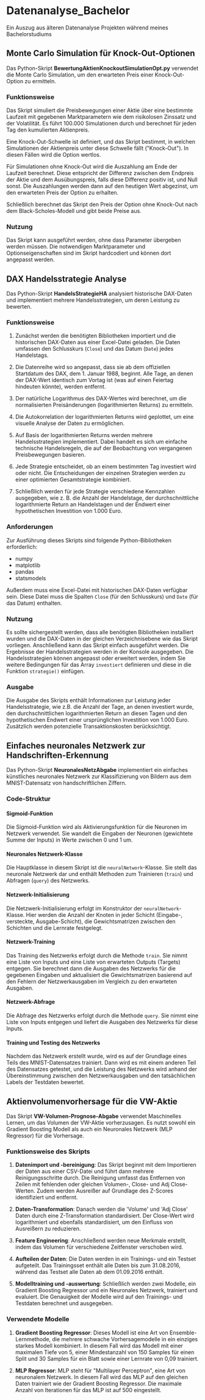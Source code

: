 # Datenanalyse_Bachelor
Ein Auszug aus älteren Datenanalyse Projekten während meines Bachelorstudiums

## Monte Carlo Simulation für Knock-Out-Optionen

Das Python-Skript **BewertungAktienKnockoutSimulationOpt.py** verwendet die Monte Carlo Simulation, um den erwarteten Preis einer Knock-Out-Option zu ermitteln.

### Funktionsweise

Das Skript simuliert die Preisbewegungen einer Aktie über eine bestimmte Laufzeit mit gegebenen Marktparametern wie dem risikolosen Zinssatz und der Volatilität. Es führt 100.000 Simulationen durch und berechnet für jeden Tag den kumulierten Aktienpreis.

Eine Knock-Out-Schwelle ist definiert, und das Skript bestimmt, in welchen Simulationen der Aktienpreis unter diese Schwelle fällt ("Knock-Out"). In diesen Fällen wird die Option wertlos.

Für Simulationen ohne Knock-Out wird die Auszahlung am Ende der Laufzeit berechnet. Diese entspricht der Differenz zwischen dem Endpreis der Aktie und dem Ausübungspreis, falls diese Differenz positiv ist, und Null sonst. Die Auszahlungen werden dann auf den heutigen Wert abgezinst, um den erwarteten Preis der Option zu erhalten.

Schließlich berechnet das Skript den Preis der Option ohne Knock-Out nach dem Black-Scholes-Modell und gibt beide Preise aus.

### Nutzung

Das Skript kann ausgeführt werden, ohne dass Parameter übergeben werden müssen. Die notwendigen Marktparameter und Optionseigenschaften sind im Skript hardcodiert und können dort angepasst werden.

## DAX Handelsstrategie Analyse

Das Python-Skript **HandelsStrategieHA** analysiert historische DAX-Daten und implementiert mehrere Handelsstrategien, um deren Leistung zu bewerten.

### Funktionsweise

1. Zunächst werden die benötigten Bibliotheken importiert und die historischen DAX-Daten aus einer Excel-Datei geladen. Die Daten umfassen den Schlusskurs (`Close`) und das Datum (`Date`) jedes Handelstags.

2. Die Datenreihe wird so angepasst, dass sie ab dem offiziellen Startdatum des DAX, dem 1. Januar 1988, beginnt. Alle Tage, an denen der DAX-Wert identisch zum Vortag ist (was auf einen Feiertag hindeuten könnte), werden entfernt.

3. Der natürliche Logarithmus des DAX-Wertes wird berechnet, um die normalisierten Preisänderungen (logarithmierten Returns) zu ermitteln.

4. Die Autokorrelation der logarithmierten Returns wird geplottet, um eine visuelle Analyse der Daten zu ermöglichen.

5. Auf Basis der logarithmierten Returns werden mehrere Handelsstrategien implementiert. Dabei handelt es sich um einfache technische Handelsregeln, die auf der Beobachtung von vergangenen Preisbewegungen basieren. 

6. Jede Strategie entscheidet, ob an einem bestimmten Tag investiert wird oder nicht. Die Entscheidungen der einzelnen Strategien werden zu einer optimierten Gesamtstrategie kombiniert.

7. Schließlich werden für jede Strategie verschiedene Kennzahlen ausgegeben, wie z. B. die Anzahl der Handelstage, der durchschnittliche logarithmierte Return an Handelstagen und der Endwert einer hypothetischen Investition von 1.000 Euro. 

### Anforderungen

Zur Ausführung dieses Skripts sind folgende Python-Bibliotheken erforderlich:

- numpy
- matplotlib
- pandas
- statsmodels

Außerdem muss eine Excel-Datei mit historischen DAX-Daten verfügbar sein. Diese Datei muss die Spalten `Close` (für den Schlusskurs) und `Date` (für das Datum) enthalten.

### Nutzung

Es sollte sichergestellt werden, dass alle benötigten Bibliotheken installiert wurden und die DAX-Daten in der gleichen Verzeichnisebene wie das Skript vorliegen. Anschließend kann das Skript einfach ausgeführt werden. Die Ergebnisse der Handelsstrategien werden in der Konsole ausgegeben.
Die Handelsstrategien können angepasst oder erweitert werden, indem Sie weitere Bedingungen für das Array `investiert` definieren und diese in die Funktion `strategie()` einfügen.

### Ausgabe

Die Ausgabe des Skripts enthält Informationen zur Leistung jeder Handelsstrategie, wie z.B. die Anzahl der Tage, an denen investiert wurde, den durchschnittlichen logarithmierten Return an diesen Tagen und den hypothetischen Endwert einer ursprünglichen Investition von 1.000 Euro. Zusätzlich werden potenzielle Transaktionskosten berücksichtigt.

## Einfaches neuronales Netzwerk zur Handschriften-Erkennung

Das Python-Skript **NeuronalesNetzAbgabe** implementiert ein einfaches künstliches neuronales Netzwerk zur Klassifizierung von Bildern aus dem MNIST-Datensatz von handschriftlichen Ziffern. 

### Code-Struktur

#### Sigmoid-Funktion

Die Sigmoid-Funktion wird als Aktivierungsfunktion für die Neuronen im Netzwerk verwendet. Sie wandelt die Eingaben der Neuronen (gewichtete Summe der Inputs) in Werte zwischen 0 und 1 um.

#### Neuronales Netzwerk-Klasse

Die Hauptklasse in diesem Skript ist die `neuralNetwork`-Klasse. Sie stellt das neuronale Netzwerk dar und enthält Methoden zum Trainieren (`train`) und Abfragen (`query`) des Netzwerks. 

#### Netzwerk-Initialisierung

Die Netzwerk-Initialisierung erfolgt im Konstruktor der `neuralNetwork`-Klasse. Hier werden die Anzahl der Knoten in jeder Schicht (Eingabe-, versteckte, Ausgabe-Schicht), die Gewichtsmatrizen zwischen den Schichten und die Lernrate festgelegt. 

#### Netzwerk-Training

Das Training des Netzwerks erfolgt durch die Methode `train`. Sie nimmt eine Liste von Inputs und eine Liste von erwarteten Outputs (Targets) entgegen. Sie berechnet dann die Ausgaben des Netzwerks für die gegebenen Eingaben und aktualisiert die Gewichtsmatrizen basierend auf den Fehlern der Netzwerkausgaben im Vergleich zu den erwarteten Ausgaben.

#### Netzwerk-Abfrage

Die Abfrage des Netzwerks erfolgt durch die Methode `query`. Sie nimmt eine Liste von Inputs entgegen und liefert die Ausgaben des Netzwerks für diese Inputs.

#### Training und Testing des Netzwerks

Nachdem das Netzwerk erstellt wurde, wird es auf der Grundlage eines Teils des MNIST-Datensatzes trainiert. Dann wird es mit einem anderen Teil des Datensatzes getestet, und die Leistung des Netzwerks wird anhand der Übereinstimmung zwischen den Netzwerkausgaben und den tatsächlichen Labels der Testdaten bewertet.

## Aktienvolumenvorhersage für die VW-Aktie

Das Skript **VW-Volumen-Prognose-Abgabe** verwendet Maschinelles Lernen, um das Volumen der VW-Aktie vorherzusagen. Es nutzt sowohl ein Gradient Boosting Modell als auch ein Neuronales Netzwerk (MLP Regressor) für die Vorhersage.

### Funktionsweise des Skripts

1. **Datenimport und -bereinigung**: Das Skript beginnt mit dem Importieren der Daten aus einer CSV-Datei und führt dann mehrere Reinigungsschritte durch. Die Reinigung umfasst das Entfernen von Zeilen mit fehlenden oder gleichen Volumen-, Close- und Adj Close-Werten. Zudem werden Ausreißer auf Grundlage des Z-Scores identifiziert und entfernt.

2. **Daten-Transformation**: Danach werden die 'Volume' und 'Adj Close' Daten durch eine Z-Transformation standardisiert. Der Close-Wert wird logarithmiert und ebenfalls standardisiert, um den Einfluss von Ausreißern zu reduzieren.

3. **Feature Engineering**: Anschließend werden neue Merkmale erstellt, indem das Volumen für verschiedene Zeitfenster verschoben wird.

4. **Aufteilen der Daten**: Die Daten werden in ein Trainings- und ein Testset aufgeteilt. Das Trainingsset enthält alle Daten bis zum 31.08.2016, während das Testset alle Daten ab dem 01.09.2016 enthält.

5. **Modelltraining und -auswertung**: Schließlich werden zwei Modelle, ein Gradient Boosting Regressor und ein Neuronales Netzwerk, trainiert und evaluiert. Die Genauigkeit der Modelle wird auf den Trainings- und Testdaten berechnet und ausgegeben.

### Verwendete Modelle

1. **Gradient Boosting Regressor**: Dieses Modell ist eine Art von Ensemble-Lernmethode, die mehrere schwache Vorhersagemodelle in ein einziges starkes Modell kombiniert. In diesem Fall wird das Modell mit einer maximalen Tiefe von 5, einer Mindestanzahl von 150 Samples für einen Split und 30 Samples für ein Blatt sowie einer Lernrate von 0,09 trainiert.

2. **MLP Regressor**: MLP steht für "Multilayer Perceptron", eine Art von neuronalem Netzwerk. In diesem Fall wird das MLP auf den gleichen Daten trainiert wie der Gradient Boosting Regressor. Die maximale Anzahl von Iterationen für das MLP ist auf 500 eingestellt.
